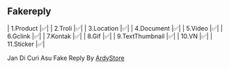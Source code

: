 ## Fakereply
| 1.Product |✅|
| 2.Troli |✅|
| 3.Location |✅|
| 4.Document |✅|
| 5.Video |✅|
| 6.Gclink |✅|
| 7.Kontak |✅|
| 8.Gif |✅|
| 9.TextThumbnail |✅|
| 10.VN |✅|
| 11.Sticker |✅|

Jan Di Curi Asu
Fake Reply By [ArdyStore](https://github.com/ArdyBotzz)

